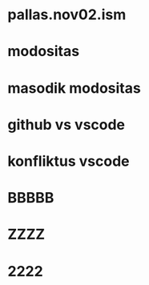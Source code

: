 # pallas.nov02.ism
# modositas
# masodik modositas
# github vs vscode
# konfliktus vscode
# BBBBB
# ZZZZ
# 2222